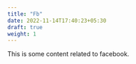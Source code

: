 ```yaml
---
title: "Fb"
date: 2022-11-14T17:40:23+05:30
draft: true
weight: 1
---
```


This is some content related to facebook.
